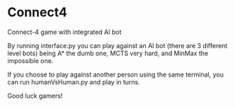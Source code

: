 # Connect4
Connect-4 game with integrated AI bot

By running interface.py you can play against an AI bot (there are 3 different level bots) being A* the dumb one, MCTS very hard, and MinMax the impossible one.

If you choose to play against another person using the same terminal, you can run humanVsHuman.py and play in turns.

Good luck gamers!

